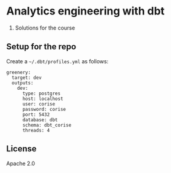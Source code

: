 # Analytics engineering with dbt

1. Solutions for the course

## Setup for the repo

Create a `~/.dbt/profiles.yml` as follows:

```
greenery:
  target: dev
  outputs:
    dev:
      type: postgres
      host: localhost
      user: corise
      password: corise
      port: 5432
      database: dbt
      schema: dbt_corise
      threads: 4
```


## License

Apache 2.0
